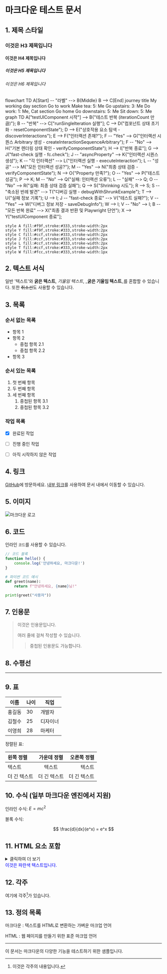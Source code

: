 # 마크다운 테스트 문서

## 1. 제목 스타일

### 이것은 H3 제목입니다

#### 이것은 H4 제목입니다

##### 이것은 H5 제목입니다

###### 이것은 H6 제목입니다

<Mermaid>
flowchart TD
    A[Start] -- "라벨" --> B{Middle}
    B --> C[End]
</Mermaid>

<Mermaid>
journey
    title My working day
    section Go to work
      Make tea: 5: Me
      Go upstairs: 3: Me
      Do work: 1: Me, Cat
    section Go home
      Go downstairs: 5: Me
      Sit down: 5: Me
</Mermaid>

<Mermaid>
graph TD
    A["testUIComponent 시작"] --> B{"테스트 반복 (iterationCount 만큼)"};
    B -- "반복" --> C["runSingleIteration 실행"];
    C --> D("컴포넌트 상태 초기화 - resetComponentState");
    D --> E("상호작용 요소 탐색 - discoverInteractions");
    E --> F{"인터랙션 존재?"};
    F -- "Yes" --> G("인터랙션 시퀀스 Arbitrary 생성 - createInteractionSequenceArbitrary");
    F -- "No" --> H("기본 렌더링 상태 확인 - verifyComponentState");
    H --> I["반복 종료"];
    G --> J("fast-check 실행 - fc.check");
    J -- "asyncProperty" --> K{"인터랙션 시퀀스 생성"};
    K -- "각 인터랙션" --> L("인터랙션 실행 - executeInteraction");
    L -- "성공" --> M{"모든 인터랙션 성공?"};
    M -- "Yes" --> N("최종 상태 검증 - verifyComponentState");
    N --> O{"Property 만족?"};
    O -- "Yes" --> P("테스트 성공");
    P --> K;
    M -- "No" --> Q("실패: 인터랙션 오류");
    L -- "실패" --> Q;
    O -- "No" --> R("실패: 최종 상태 검증 실패");
    Q --> S{"Shrinking 시도"};
    R --> S;
    S -- "축소된 반례 발견" --> T("디버깅 실행 - debugWithShrunkExample");
    T --> U("실패 정보 기록");
    U --> I;
    J -- "fast-check 종료" --> V{"테스트 실패?"};
    V -- "Yes" --> W("디버그 정보 저장 - saveDebugInfo");
    W --> I;
    V -- "No" --> I;
    B -- "모든 반복 완료" --> X("최종 결과 반환 및 Playwright 단언");
    X --> Y["testUIComponent 종료"];

    style A fill:#f9f,stroke:#333,stroke-width:2px
    style Y fill:#f9f,stroke:#333,stroke-width:2px
    style C fill:#ccf,stroke:#333,stroke-width:2px
    style J fill:#ccf,stroke:#333,stroke-width:2px
    style L fill:#ccf,stroke:#333,stroke-width:2px
    style T fill:#ccf,stroke:#333,stroke-width:2px
    style W fill:#fcc,stroke:#333,stroke-width:1px

</Mermaid>

## 2. 텍스트 서식

일반 '텍스트'와 **굵은 텍스트**, _기울임 텍스트_, _**굵은 기울임 텍스트**_를 혼합할 수 있습니다.
또한 ~~취소선~~도 사용할 수 있습니다.

## 3. 목록

### 순서 없는 목록

- 항목 1
- 항목 2
  - 중첩 항목 2.1
  - 중첩 항목 2.2
- 항목 3

### 순서 있는 목록

1. 첫 번째 항목
2. 두 번째 항목
3. 세 번째 항목
   1. 중첩된 항목 3.1
   2. 중첩된 항목 3.2

### 작업 목록

- [x] 완료된 작업

- [ ] 진행 중인 작업
- [ ] 아직 시작하지 않은 작업

## 4. 링크

[GitHub](https://github.com)에 방문하세요.
[내부 링크](#1-제목-스타일)를 사용하여 문서 내에서 이동할 수 있습니다.

## 5. 이미지

![마크다운 로고](https://markdown-here.com/img/icon256.png)

## 6. 코드

인라인 `코드`를 사용할 수 있습니다.

```javascript
// 코드 블록
function hello() {
	console.log('안녕하세요, 마크다운!')
}
```

```python
# 파이썬 코드 예시
def greet(name):
    return f"안녕하세요, {name}님!"

print(greet("사용자"))
```

## 7. 인용문

> 이것은 인용문입니다.
>
> 여러 줄에 걸쳐 작성할 수 있습니다.
>
> > 중첩된 인용문도 가능합니다.

## 8. 수평선

---

## 9. 표

| 이름   | 나이 | 직업     |
| ------ | ---- | -------- |
| 홍길동 | 30   | 개발자   |
| 김철수 | 25   | 디자이너 |
| 이영희 | 28   | 마케터   |

정렬된 표:

| 왼쪽 정렬    | 가운데 정렬  |  오른쪽 정렬 |
| :----------- | :----------: | -----------: |
| 텍스트       |    텍스트    |       텍스트 |
| 더 긴 텍스트 | 더 긴 텍스트 | 더 긴 텍스트 |

## 10. 수식 (일부 마크다운 엔진에서 지원)

인라인 수식: $E = mc^2$

블록 수식:

$$
\frac{d}{dx}(e^x) = e^x
$$

## 11. HTML 요소 포함

<details>
<summary>클릭하여 더 보기</summary>
숨겨진 내용이 여기에 표시됩니다.
</details>

<div style="color: blue;">
이것은 파란색 텍스트입니다.
</div>

## 12. 각주

여기에 각주[^1]가 있습니다.

[^1]: 이것은 각주의 내용입니다.

## 13. 정의 목록

마크다운
: 텍스트를 HTML로 변환하는 가벼운 마크업 언어

HTML
: 웹 페이지를 만들기 위한 표준 마크업 언어

---

이 문서는 마크다운의 다양한 기능을 테스트하기 위한 샘플입니다.
